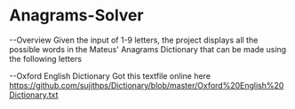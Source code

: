 # Anagrams-Solver

--Overview
Given the input of 1-9 letters, the project displays all the possible words in the Mateus' Anagrams Dictionary that can be made using the following letters

--Oxford English Dictionary
Got this textfile online here https://github.com/sujithps/Dictionary/blob/master/Oxford%20English%20Dictionary.txt

